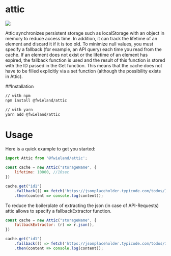 # attic

![](https://d25lcipzij17d.cloudfront.net/badge.svg?id=js&type=6&v=1.0.2&x2=0)

Attic synchronizes persistent storage such as localStorage with an object in memory to reduce access time. In addition, it can track the lifetime of an element and discard it if it is too old. To minimize null values, you must specify a fallback (for example, an API query) each time you read from the cache. If an element does not exist or the lifetime of an element has expired, the fallback function is used and the result of this function is stored with the ID passed in the Get function. This means that the cache does not have to be filled explicitly via a set function (although the possibility exists in Attic).

##Installation
```sh
// with npm
npm install @fwieland/attic

// with yarn
yarn add @fwieland/attic
```

# Usage

Here is a quick example to get you started:

```js
import Attic from '@fwieland/attic';

const cache = new Attic("storageName", {
	lifetime: 10000, //10sec
})

cache.get("id1")
	.fallback(() => fetch('https://jsonplaceholder.typicode.com/todos/1').then(r => r.json())
	.then(content => console.log(content));

```

To reduce the boilerplate of extracting the json (in case of API-Requests) attic allows to specify a fallbackExtractor function.

```js
const cache = new Attic("storageName", {
	fallbackExtractor: (r) => r.json(),
})

cache.get("id1")
	.fallback(() => fetch('https://jsonplaceholder.typicode.com/todos/1'))
	.then(content => console.log(content));

```

